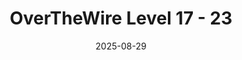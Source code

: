 ---
title: OverTheWire Level 17 - 23
description: 
date: 2025-08-29
categories: [OverTheWire, Bandit]
tags: [OverTheWire, Bandit, Network] 
---